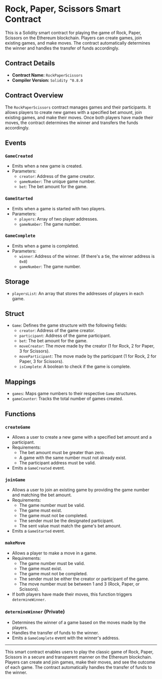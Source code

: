 # Rock, Paper, Scissors Smart Contract

This is a Solidity smart contract for playing the game of Rock, Paper, Scissors on the Ethereum blockchain. Players can create games, join existing games, and make moves. The contract automatically determines the winner and handles the transfer of funds accordingly.

## Contract Details

- **Contract Name:** `RockPaperScissors`
- **Compiler Version:** `Solidity ^0.8.0`

## Contract Overview

The `RockPaperScissors` contract manages games and their participants. It allows players to create new games with a specified bet amount, join existing games, and make their moves. Once both players have made their moves, the contract determines the winner and transfers the funds accordingly.

## Events

### `GameCreated`

- Emits when a new game is created.
- Parameters:
  - `creator`: Address of the game creator.
  - `gameNumber`: The unique game number.
  - `bet`: The bet amount for the game.

### `GameStarted`

- Emits when a game is started with two players.
- Parameters:
  - `players`: Array of two player addresses.
  - `gameNumber`: The game number.

### `GameComplete`

- Emits when a game is completed.
- Parameters:
  - `winner`: Address of the winner. (If there's a tie, the winner address is `0x0`)
  - `gameNumber`: The game number.

## Storage

- `playersList`: An array that stores the addresses of players in each game.

## Struct

- `Game`: Defines the game structure with the following fields:
  - `creator`: Address of the game creator.
  - `participant`: Address of the game participant.
  - `bet`: The bet amount for the game.
  - `moveCreator`: The move made by the creator (1 for Rock, 2 for Paper, 3 for Scissors).
  - `moveParticipant`: The move made by the participant (1 for Rock, 2 for Paper, 3 for Scissors).
  - `isComplete`: A boolean to check if the game is complete.

## Mappings

- `games`: Maps game numbers to their respective `Game` structures.
- `gameCounter`: Tracks the total number of games created.

## Functions

### `createGame`

- Allows a user to create a new game with a specified bet amount and a participant.
- Requirements:
  - The bet amount must be greater than zero.
  - A game with the same number must not already exist.
  - The participant address must be valid.
- Emits a `GameCreated` event.

### `joinGame`

- Allows a user to join an existing game by providing the game number and matching the bet amount.
- Requirements:
  - The game number must be valid.
  - The game must exist.
  - The game must not be completed.
  - The sender must be the designated participant.
  - The sent value must match the game's bet amount.
- Emits a `GameStarted` event.

### `makeMove`

- Allows a player to make a move in a game.
- Requirements:
  - The game number must be valid.
  - The game must exist.
  - The game must not be completed.
  - The sender must be either the creator or participant of the game.
  - The move number must be between 1 and 3 (Rock, Paper, or Scissors).
- If both players have made their moves, this function triggers `determineWinner`.

### `determineWinner` (Private)

- Determines the winner of a game based on the moves made by the players.
- Handles the transfer of funds to the winner.
- Emits a `GameComplete` event with the winner's address.

---

This smart contract enables users to play the classic game of Rock, Paper, Scissors in a secure and transparent manner on the Ethereum blockchain. Players can create and join games, make their moves, and see the outcome of each game. The contract automatically handles the transfer of funds to the winner.
